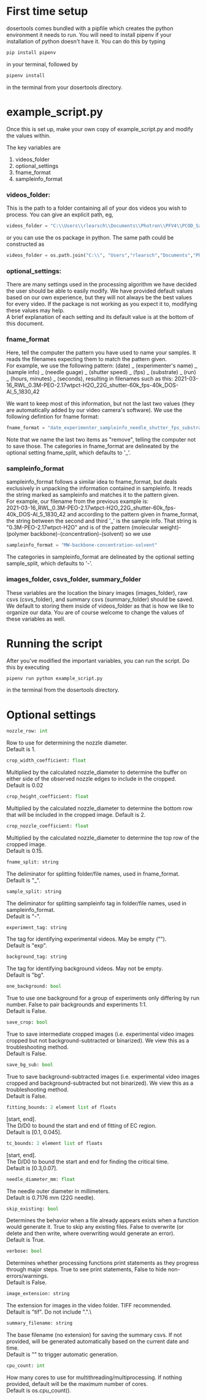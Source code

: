 # First time setup
dosertools comes bundled with a pipfile which creates the python environment it needs to run. You will need to install
pipenv if your installation of python doesn't have it. You can do this by typing 
```bash
pip install pipenv
````
in your terminal, followed by 
```bash
pipenv install
```
 in the terminal from your dosertools directory.  

# example_script.py
Once this is set up, make your own copy of example_script.py and modify the values within. 

The key variables are 
1. videos_folder
2. optional_settings
3. fname_format
4. sampleinfo_format

### videos_folder:
This is the path to a folder containing all of your dos videos you wish to process. You can give an explicit 
path, eg, 
```python
videos_folder = "C:\\Users\\rlearsch\\Documents\\Photron\\PFV4\\PCOD_Samples"
```
or you can use the os package in python. The same path could be constructed as 
```python
videos_folder = os.path.join("C:\\", "Users","rlearsch","Documents","Photron","PFV4","PCOD_Samples")
```

### optional_settings:
There are many settings used in the processing algorithm we have decided the user should be able to easily modify.
We have provided default values based on our own experience, but they will not always be the best values for every 
video. If the package is not working as you expect it to, modifying these values may help.  
A brief explanation of each setting and its default value is at the bottom of this document. 

### fname_format
Here, tell the computer the pattern you have used to name your samples. It reads the filenames expecting them to match 
the pattern given.\
For example, we use the following pattern: (date) _ (experimenter's name) _ (sample info) _ (needle guage) 
_ (shutter speed) _ (fps) _ (substrate) _ (run) _ (hours, minutes) _ (seconds), resulting in filenames such as this: 
2021-03-16_RWL_0.3M-PEO-2.17wtpct-H2O_22G_shutter-60k_fps-40k_DOS-Al_5_1830_42 

We want to keep most of this information, but not the last two values (they are automatically added by our video 
camera's software). We use the following defintion for fname format: 
```python
fname_format = "date_experimenter_sampleinfo_needle_shutter_fps_substrate_run_vtype_remove_remove"
```
Note that we name the last two items as "remove", telling the computer not to save those. The categories in fname_format
are delineated by the optional setting fname_split, which defaults to '_'.

### sampleinfo_format
sampleinfo_format follows a similar idea to fname_format, but deals exclusively in unpacking the information contained 
in sampleinfo. It reads the string marked as sampleinfo and matches it to the pattern given.  
For example, our filename from the previous example is:\
2021-03-16_RWL_0.3M-PEO-2.17wtpct-H2O_22G_shutter-60k_fps-40k_DOS-Al_5_1830_42
and according to the pattern given in fname_format, the string between the second and third '_' is the sample info. 
That string is "0.3M-PEO-2.17wtpct-H2O" and is of the pattern 
(molecular weight)-(polymer backbone)-(concentration)-(solvent)
so we use 
```python
sampleinfo_format = "MW-backbone-concentration-solvent"
```

The categories in sampleinfo_format are delineated by the optional setting sample_split, which defaults to '-'.

### images_folder, csvs_folder, summary_folder
These variables are the location the binary images (images_folder), raw csvs (csvs_folder), and summary 
csvs (summary_folder) should be saved. We default to storing them inside of videos_folder as that is how we like to 
organize our data. You are of course welcome to change the values of these variables as well. 

# Running the script
After you've modified the important variables, you can run the script. Do this by executing
```bash
pipenv run python example_script.py 
```
in the terminal from the dosertools directory.
# Optional settings
```python
nozzle_row: int 
```
Row to use for determining the nozzle diameter.\
Default is 1.
```python
crop_width_coefficient: float
```
Multiplied by the calculated nozzle_diameter to determine the buffer
on either side of the observed nozzle edges to include in the cropped.\
Default is 0.02
```python
crop_height_coefficient: float
```      
Multiplied by the calculated nozzle_diameter to determine the bottom
        row that will be included in the cropped image.
        Default is 2.
    
```python
crop_nozzle_coefficient: float
```
Multiplied by the calculated nozzle_diameter to determine the top
        row of the cropped image.\
        Default is 0.15.
    
```python
fname_split: string
```
The deliminator for splitting folder/file names, used in fname_format.\
        Default is "_".
    
```python
sample_split: string
```
The deliminator for splitting sampleinfo tag in folder/file names,
        used in sampleinfo_format.\
        Default is "-".
    
```python
experiment_tag: string
```
  The tag for identifying experimental videos. May be empty ("").\
        Default is "exp".
    
```python
background_tag: string
```
  The tag for identifying background videos. May not be empty.\
        Default is "bg".
    
```python
one_background: bool
```
 True to use one background for a group of experiments only differing by
        run number. False to pair backgrounds and experiments 1:1.\
        Default is False.
    
```python
save_crop: bool
```
  True to save intermediate cropped images (i.e. experimental video
        images cropped but not background-subtracted or binarized). We view this as a troubleshooting method.\
        Default is False.
    
```python
save_bg_sub: bool
```
  True to save background-subtracted images (i.e. experimental video
        images cropped and background-subtracted but not binarized). We view this as a troubleshooting method.\
        Default is False.
    
```python
fitting_bounds: 2 element list of floats
```
  [start, end].\
        The D/D0 to bound the start and end of fitting of EC region.\
        Default is [0.1, 0.045].
    
```python
tc_bounds: 2 element list of floats
```
  [start, end].\
        The D/D0 to bound the start and end for finding the critical time.\
        Default is [0.3,0.07].
    
```python
needle_diameter_mm: float
```
  The needle outer diameter in millimeters.\
        Default is 0.7176 mm (22G needle).
```python
skip_existing: bool
```
 Determines the behavior when a file already appears exists
        when a function would generate it. True to skip any existing files.
        False to overwrite (or delete and then write, where overwriting would
        generate an error).\
        Default is True.
    
```python
verbose: bool
```
  Determines whether processing functions print statements as they
        progress through major steps. True to see print statements, False to
        hide non-errors/warnings.\
        Default is False.
```python
image_extension: string
```
 The extension for images in the video folder. TIFF recommended.\
        Default is "tif". Do not include ".".\
```python
summary_filename: string
```
  The base filename (no extension) for saving the summary csvs. If not
        provided, will be generated automatically based on the current date
        and time.\
        Default is "" to trigger automatic generation.
```python
cpu_count: int
```
  How many cores to use for multithreading/multiprocessing. If nothing
        provided, default will be the maximum number of cores.\
        Default is os.cpu_count().
